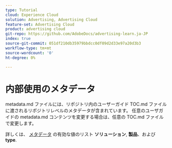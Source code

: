 ```yaml
---
type: Tutorial
cloud: Experience Cloud
solution: Advertising, Advertising Cloud
feature-set: Advertising Cloud
product: advertising cloud
git-repo: https://github.com/AdobeDocs/advertising-learn.ja-JP
index: true
source-git-commit: 051df210db35979bbdcc0df09d2d33e97a20d3b3
workflow-type: tm+mt
source-wordcount: '0'
ht-degree: 0%

---
```



# 内部使用のメタデータ

metadata.md ファイルには、リポジトリ内のユーザーガイド TOC.md ファイルに渡されるリポジトリレベルのメタデータが含まれています。 任意のユーザガイドの metadata.md コンテンツを変更する場合は、任意の TOC.md ファイルで変更します。

詳しくは、 [メタデータ](https://experienceleague.adobe.com/docs/authoring-guide-exl/using/editing/user-guide-setup/metadata.html) の有効な値のリスト **ソリューション**, **製品**、および **type**.
